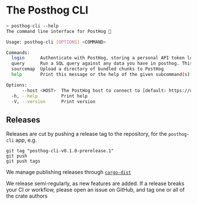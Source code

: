 # The Posthog CLI

```bash
> posthog-cli --help
The command line interface for PostHog 🦔

Usage: posthog-cli [OPTIONS] <COMMAND>

Commands:
  login      Authenticate with PostHog, storing a personal API token locally
  query      Run a SQL query against any data you have in posthog. This is mostly for fun, and subject to change
  sourcemap  Upload a directory of bundled chunks to PostHog
  help       Print this message or the help of the given subcommand(s)

Options:
      --host <HOST>  The PostHog host to connect to [default: https://us.posthog.com]
  -h, --help         Print help
  -V, --version      Print version
```

## Releases

Releases are cut by pushing a release tag to the repository, for the `posthog-cli` app, e.g.
```
git tag "posthog-cli-v0.1.0-prerelease.1"
git push
git push tags
```

We manage publishing releases through [`cargo-dist`](https://github.com/axodotdev/cargo-dist)

We release semi-regularly, as new features are added. If a release breaks your CI or workflow, please open an issue on GitHub, and tag one or all of the crate authors
